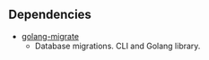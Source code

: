 ## Dependencies

- [golang-migrate](https://github.com/golang-migrate/migrate)
    - Database migrations. CLI and Golang library.